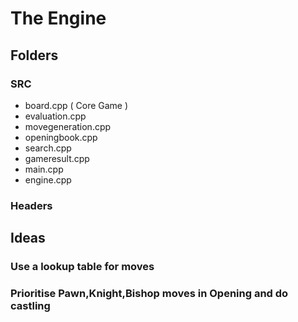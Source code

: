 # The Engine

## Folders
### SRC
- board.cpp ( Core Game )
- evaluation.cpp 
- movegeneration.cpp
- openingbook.cpp
- search.cpp
- gameresult.cpp
- main.cpp
- engine.cpp            

### Headers

## Ideas
### Use a lookup table for moves
### Prioritise Pawn,Knight,Bishop moves in Opening and do castling  